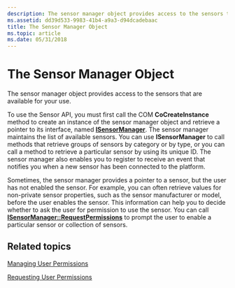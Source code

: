 ```yaml
---
description: The sensor manager object provides access to the sensors that are available for your use.
ms.assetid: dd39d533-9983-41b4-a9a3-d94dcadebaac
title: The Sensor Manager Object
ms.topic: article
ms.date: 05/31/2018
---
```


# The Sensor Manager Object

The sensor manager object provides access to the sensors that are available for your use.

To use the Sensor API, you must first call the COM **CoCreateInstance** method to create an instance of the sensor manager object and retrieve a pointer to its interface, named [**ISensorManager**](/windows/desktop/api/sensorsapi/nn-sensorsapi-isensormanager). The sensor manager maintains the list of available sensors. You can use **ISensorManager** to call methods that retrieve groups of sensors by category or by type, or you can call a method to retrieve a particular sensor by using its unique ID. The sensor manager also enables you to register to receive an event that notifies you when a new sensor has been connected to the platform.

Sometimes, the sensor manager provides a pointer to a sensor, but the user has not enabled the sensor. For example, you can often retrieve values for non-private sensor properties, such as the sensor manufacturer or model, before the user enables the sensor. This information can help you to decide whether to ask the user for permission to use the sensor. You can call [**ISensorManager::RequestPermissions**](/windows/win32/api/sensorsapi/nf-sensorsapi-isensormanager-requestpermissions) to prompt the user to enable a particular sensor or collection of sensors.

## Related topics

<dl> <dt>

[Managing User Permissions](managing-user-permissions.md)
</dt> <dt>

[Requesting User Permissions](requesting-user-permissions.md)
</dt> </dl>

 

 
